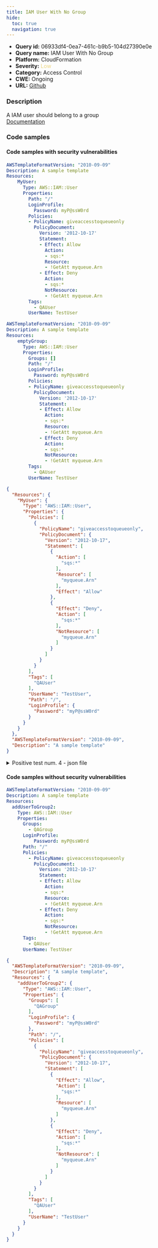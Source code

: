 ```yaml
---
title: IAM User With No Group
hide:
  toc: true
  navigation: true
---
```


<style>
  .highlight .hll {
    background-color: #ff171742;
  }
  .md-content {
    max-width: 1100px;
    margin: 0 auto;
  }
</style>

-   **Query id:** 06933df4-0ea7-461c-b9b5-104d27390e0e
-   **Query name:** IAM User With No Group
-   **Platform:** CloudFormation
-   **Severity:** <span style="color:#edd57e">Low</span>
-   **Category:** Access Control
-   **CWE:** Ongoing
-   **URL:** [Github](https://github.com/Checkmarx/kics/tree/master/assets/queries/cloudFormation/aws/iam_user_with_no_group)

### Description
A IAM user should belong to a group<br>
[Documentation](https://docs.aws.amazon.com/AWSCloudFormation/latest/UserGuide/quickref-iam.html#scenario-iam-policy)

### Code samples
#### Code samples with security vulnerabilities
```yaml title="Positive test num. 1 - yaml file" hl_lines="6"
AWSTemplateFormatVersion: "2010-09-09"
Description: A sample template
Resources:
    MyUser:
      Type: AWS::IAM::User
      Properties:
        Path: "/"
        LoginProfile:
          Password: myP@ssW0rd
        Policies:
        - PolicyName: giveaccesstoqueueonly
          PolicyDocument:
            Version: '2012-10-17'
            Statement:
            - Effect: Allow
              Action:
              - sqs:*
              Resource:
              - !GetAtt myqueue.Arn
            - Effect: Deny
              Action:
              - sqs:*
              NotResource:
              - !GetAtt myqueue.Arn
        Tags:
          - QAUser
        UserName: TestUser

```
```yaml title="Positive test num. 2 - yaml file" hl_lines="7"
AWSTemplateFormatVersion: "2010-09-09"
Description: A sample template
Resources:
    emptyGroup:
      Type: AWS::IAM::User
      Properties:
        Groups: []
        Path: "/"
        LoginProfile:
          Password: myP@ssW0rd
        Policies:
        - PolicyName: giveaccesstoqueueonly
          PolicyDocument:
            Version: '2012-10-17'
            Statement:
            - Effect: Allow
              Action:
              - sqs:*
              Resource:
              - !GetAtt myqueue.Arn
            - Effect: Deny
              Action:
              - sqs:*
              NotResource:
              - !GetAtt myqueue.Arn
        Tags:
          - QAUser
        UserName: TestUser

```
```json title="Positive test num. 3 - json file" hl_lines="5"
{
  "Resources": {
    "MyUser": {
      "Type": "AWS::IAM::User",
      "Properties": {
        "Policies": [
          {
            "PolicyName": "giveaccesstoqueueonly",
            "PolicyDocument": {
              "Version": "2012-10-17",
              "Statement": [
                {
                  "Action": [
                    "sqs:*"
                  ],
                  "Resource": [
                    "myqueue.Arn"
                  ],
                  "Effect": "Allow"
                },
                {
                  "Effect": "Deny",
                  "Action": [
                    "sqs:*"
                  ],
                  "NotResource": [
                    "myqueue.Arn"
                  ]
                }
              ]
            }
          }
        ],
        "Tags": [
          "QAUser"
        ],
        "UserName": "TestUser",
        "Path": "/",
        "LoginProfile": {
          "Password": "myP@ssW0rd"
        }
      }
    }
  },
  "AWSTemplateFormatVersion": "2010-09-09",
  "Description": "A sample template"
}

```
<details><summary>Positive test num. 4 - json file</summary>

```json hl_lines="8"
{
  "AWSTemplateFormatVersion": "2010-09-09",
  "Description": "A sample template",
  "Resources": {
    "emptyGroup": {
      "Type": "AWS::IAM::User",
      "Properties": {
        "Groups": [],
        "Path": "/",
        "LoginProfile": {
          "Password": "myP@ssW0rd"
        },
        "Policies": [
          {
            "PolicyName": "giveaccesstoqueueonly",
            "PolicyDocument": {
              "Version": "2012-10-17",
              "Statement": [
                {
                  "Effect": "Allow",
                  "Action": [
                    "sqs:*"
                  ],
                  "Resource": [
                    "myqueue.Arn"
                  ]
                },
                {
                  "Effect": "Deny",
                  "Action": [
                    "sqs:*"
                  ],
                  "NotResource": [
                    "myqueue.Arn"
                  ]
                }
              ]
            }
          }
        ],
        "Tags": [
          "QAUser"
        ],
        "UserName": "TestUser"
      }
    }
  }
}

```
</details>


#### Code samples without security vulnerabilities
```yaml title="Negative test num. 1 - yaml file"
AWSTemplateFormatVersion: "2010-09-09"
Description: A sample template
Resources:
  addUserToGroup2:
    Type: AWS::IAM::User
    Properties:
      Groups:
        - QAGroup
      LoginProfile:
          Password: myP@ssW0rd
      Path: "/"
      Policies:
        - PolicyName: giveaccesstoqueueonly
          PolicyDocument:
            Version: '2012-10-17'
            Statement:
            - Effect: Allow
              Action:
              - sqs:*
              Resource:
              - !GetAtt myqueue.Arn
            - Effect: Deny
              Action:
              - sqs:*
              NotResource:
              - !GetAtt myqueue.Arn
      Tags:
        - QAUser
      UserName: TestUser

```
```json title="Negative test num. 2 - json file"
{
  "AWSTemplateFormatVersion": "2010-09-09",
  "Description": "A sample template",
  "Resources": {
    "addUserToGroup2": {
      "Type": "AWS::IAM::User",
      "Properties": {
        "Groups": [
          "QAGroup"
        ],
        "LoginProfile": {
          "Password": "myP@ssW0rd"
        },
        "Path": "/",
        "Policies": [
          {
            "PolicyName": "giveaccesstoqueueonly",
            "PolicyDocument": {
              "Version": "2012-10-17",
              "Statement": [
                {
                  "Effect": "Allow",
                  "Action": [
                    "sqs:*"
                  ],
                  "Resource": [
                    "myqueue.Arn"
                  ]
                },
                {
                  "Effect": "Deny",
                  "Action": [
                    "sqs:*"
                  ],
                  "NotResource": [
                    "myqueue.Arn"
                  ]
                }
              ]
            }
          }
        ],
        "Tags": [
          "QAUser"
        ],
        "UserName": "TestUser"
      }
    }
  }
}

```
